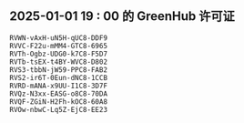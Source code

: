 ## 2025-01-01 19 : 00 的 GreenHub 许可证
```
RVWN-vAxH-uN5H-qUC8-DDF9
RVVC-F22u-mMM4-GTC8-6965
RVTh-Ogbz-UDG0-k7C8-F5D7
RVTb-tsEX-t4BY-WVC8-D802
RVS3-tbbN-jW59-PPC8-FAB2
RVS2-ir6T-0Eun-dNC8-1CCB
RVRD-mANA-x9UU-I1C8-3D7F
RVQz-N3xx-EASG-o8C8-70DA
RVQF-ZGiN-H2Fh-kOC8-60A8
RVOw-nbwC-Lq5Z-EjC8-EE23
```
